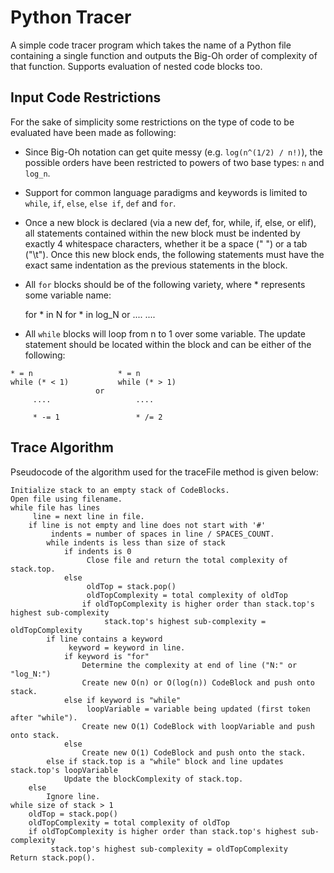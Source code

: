 # Python Tracer

A simple code tracer program which takes the name of a Python file containing a single function and outputs the Big-Oh 
order of complexity of that function. Supports evaluation of nested code blocks too.

## Input Code Restrictions

For the sake of simplicity some restrictions on the type of code to be evaluated have been made as following:

- Since Big-Oh notation can get quite messy (e.g. `log(n^(1/2) / n!)`), the possible orders have been restricted to powers
of two base types: `n` and `log_n`.


- Support for common language paradigms and keywords is limited to `while`, `if`, `else`, `else if`, `def` and `for`.


- Once a new block is declared (via a new def, for, while, if, else, or elif), all statements contained within the new 
block must be indented by exactly 4 whitespace characters, whether it be a space (" ") or a tab ("\t"). 
Once this new block ends, the following statements must have the exact same indentation as the previous statements in 
the block.


- All `for` blocks should be of the following variety, where * represents some variable name:


    for * in N               for * in log_N
                        or
        ....                         .... 

-  All `while` blocks will loop from n to 1 over some variable. The update statement should be located within the block 
and can be either of the following:

```
* = n                   * = n
while (* < 1)           while (* > 1)
                   or
     ....                   ....
     
     * -= 1                 * /= 2        
```
   

## Trace Algorithm

Pseudocode of the algorithm used for the traceFile method is given below:

    Initialize stack to an empty stack of CodeBlocks.
    Open file using filename.
    while file has lines
         line = next line in file.
        if line is not empty and line does not start with '#'
             indents = number of spaces in line / SPACES_COUNT.
            while indents is less than size of stack
                if indents is 0
                     Close file and return the total complexity of stack.top.
                else
                     oldTop = stack.pop()
                     oldTopComplexity = total complexity of oldTop
                    if oldTopComplexity is higher order than stack.top's highest sub-complexity
                         stack.top's highest sub-complexity = oldTopComplexity
            if line contains a keyword
                 keyword = keyword in line.
                if keyword is "for"
                    Determine the complexity at end of line ("N:" or "log_N:")
                    Create new O(n) or O(log(n)) CodeBlock and push onto stack.
                else if keyword is "while"
                     loopVariable = variable being updated (first token after "while").
                    Create new O(1) CodeBlock with loopVariable and push onto stack.
                else 
                    Create new O(1) CodeBlock and push onto the stack.
            else if stack.top is a "while" block and line updates stack.top's loopVariable 
                Update the blockComplexity of stack.top.
        else 
            Ignore line.
    while size of stack > 1
        oldTop = stack.pop()
        oldTopComplexity = total complexity of oldTop
        if oldTopComplexity is higher order than stack.top's highest sub-complexity
             stack.top's highest sub-complexity = oldTopComplexity
    Return stack.pop(). 
